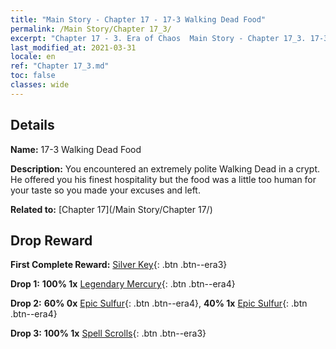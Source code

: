 ```yaml
---
title: "Main Story - Chapter 17 - 17-3 Walking Dead Food"
permalink: /Main Story/Chapter 17_3/
excerpt: "Chapter 17 - 3. Era of Chaos  Main Story - Chapter 17_3. 17-3 Walking Dead Food"
last_modified_at: 2021-03-31
locale: en
ref: "Chapter 17_3.md"
toc: false
classes: wide
---
```


## Details

 **Name:** 17-3 Walking Dead Food

 **Description:** You encountered an extremely polite Walking Dead in a crypt. He offered you his finest hospitality but the food was a little too human for your taste so you made your excuses and left.

 **Related to:** [Chapter 17](/Main Story/Chapter 17/)

## Drop Reward

 **First Complete Reward:** [Silver Key](/Items/con_693/){: .btn .btn--era3}

 **Drop 1:** **100% 1x** [Legendary Mercury](/Items/mat_56/){: .btn .btn--era4}

 **Drop 2:** **60% 0x** [Epic Sulfur](/Items/mat_50/){: .btn .btn--era4}, **40% 1x** [Epic Sulfur](/Items/mat_50/){: .btn .btn--era4}

 **Drop 3:** **100% 1x** [Spell Scrolls](/Items/con_694/){: .btn .btn--era3}

